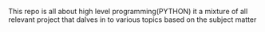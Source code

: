  This repo is all about high level programming(PYTHON) it a mixture of all relevant project that dalves in to various topics based on the subject matter
